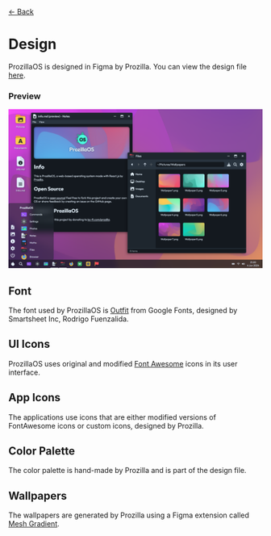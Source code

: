 [← Back](../README.md)

# Design

ProzillaOS is designed in Figma by Prozilla. You can view the design file [here](https://www.figma.com/file/bEE5RyWgV0QILcXpZWEk2r/ProzillaOS?type=design&node-id=0%3A1&mode=design&t=7KR1tKCp9H5cK3hf-1).

### Preview

<img src="../../public/assets/screenshots/screenshot-files-info-taskbar-desktop.png" alt="Screenshot of ProzillaOS"/>

## Font

The font used by ProzillaOS is [Outfit](https://fonts.google.com/specimen/Outfit) from Google Fonts, designed by Smartsheet Inc, Rodrigo Fuenzalida.

## UI Icons

ProzillaOS uses original and modified [Font Awesome](https://fontawesome.com/) icons in its user interface.

## App Icons

The applications use icons that are either modified versions of FontAwesome icons or custom icons, designed by Prozilla.

## Color Palette

The color palette is hand-made by Prozilla and is part of the design file.

## Wallpapers

The wallpapers are generated by Prozilla using a Figma extension called [Mesh Gradient](https://www.figma.com/community/plugin/958202093377483021/mesh-gradient).